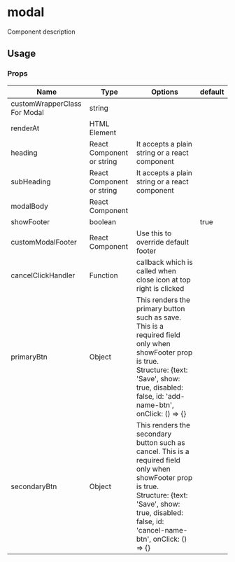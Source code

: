 
# modal

Component description

## Usage

### Props

| Name        | Type    | Options                                          | default   |
| ----------- | ------- | ------------------------------------------------ | --------- |
| customWrapperClass For Modal   | string  |
| renderAt   | HTML Element  |
| heading   | React Component or string  | It accepts a plain string or a react component |
| subHeading   | React Component or string  | It accepts a plain string or a react component |
| modalBody   | React Component |
| showFooter   | boolean | | true |
| customModalFooter | React Component | Use this to override default footer | 
| cancelClickHandler | Function | callback which is called when close icon at top right is clicked | 
| primaryBtn | Object | This renders the primary button such as save. This is a required field only when showFooter prop is true. Structure: {text: 'Save', show: true, disabled: false, id: 'add-name-btn', onClick: () => {} |  
| secondaryBtn | Object | This renders the secondary button such as cancel. This is a required field only when showFooter prop is true. Structure: {text: 'Save', show: true, disabled: false, id: 'cancel-name-btn', onClick: () => {} |  

